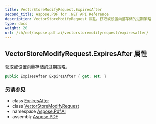 ```yaml
---
title: VectorStoreModifyRequest.ExpiresAfter
second_title: Aspose.PDF for .NET API Reference
description: VectorStoreModifyRequest 属性。获取或设置向量存储的过期策略
type: docs
weight: 20
url: /zh/net/aspose.pdf.ai/vectorstoremodifyrequest/expiresafter/
---
```

## VectorStoreModifyRequest.ExpiresAfter 属性

获取或设置向量存储的过期策略。

```csharp
public ExpiresAfter ExpiresAfter { get; set; }
```

### 另请参见

* class [ExpiresAfter](../../expiresafter/)
* class [VectorStoreModifyRequest](../)
* namespace [Aspose.Pdf.AI](../../../aspose.pdf.ai/)
* assembly [Aspose.PDF](../../../)